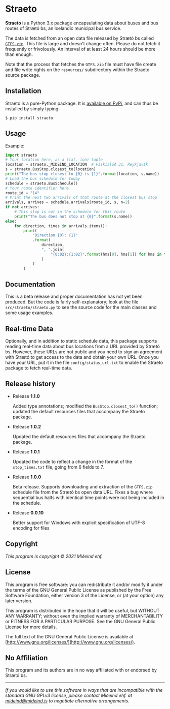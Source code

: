 
# Straeto

**Straeto** is a Python 3.x package encapsulating data about buses and bus
routes of Strætó bs, an Icelandic municipal bus service.

The data is fetched from an open data file released by
Strætó bs called [`GTFS.zip`](http://opendata.straeto.is/data/gtfs/gtfs.zip).
This file is large and doesn't change often. Please do not
fetch it frequently or frivolously. An interval of at least 24 hours
should be more than enough.

Note that the process that fetches the `GTFS.zip` file must have
file create and file write rights on the `resources/` subdirectory
within the Straeto source package.

## Installation

Straeto is a pure-Python package. It
is [available on PyPi](https://pypi.org/project/straeto/),
and can thus be installed by simply typing:

```shell
$ pip install straeto
```

## Usage

Example:

```python
import straeto
# Your location here, as a (lat, lon) tuple
location = straeto._MIDEIND_LOCATION  # Fiskislóð 31, Reykjavík
s = straeto.BusStop.closest_to(location)
print("The bus stop closest to {0} is {1}".format(location, s.name))
# Load the bus schedule for today
schedule = straeto.BusSchedule()
# Your route identifier here
route_id = "14"
# Print the next two arrivals of that route at the closest bus stop
arrivals, arrives = schedule.arrivals(route_id, s, n=2)
if not arrives:
    # This stop is not in the schedule for this route
    print("The bus does not stop at {0}".format(s.name))
else:
    for direction, times in arrivals.items():
        print(
            "Direction {0}: {1}"
            .format(
                direction,
                ", ".join(
                    "{0:02}:{1:02}".format(hms[0], hms[1]) for hms in times
                )
            )
        )
```

## Documentation

This is a beta release and proper documentation has not yet been
produced. But the code is fairly self-explanatory; look at the file
`src/straeto/straeto.py` to see the source code for the main classes
and some usage examples.

## Real-time Data

Optionally, and in addition to static schedule data, this package supports
reading real-time data about bus locations from a URL
provided by Strætó bs.  However, these URLs are not public and you need to sign
an agreement with Strætó to get access to the data and obtain your own URL. Once you
have your URL, put it in the file `config/status_url.txt` to enable the Straeto
package to fetch real-time data.

## Release history

* Release **1.1.0**

    Added type annotations; modified the `BusStop.closest_to()` function;
    updated the default resources files that accompany the
    Straeto package.

* Release **1.0.2**

    Updated the default resources files that accompany the
    Straeto package.

* Release **1.0.1**

    Updated the code to reflect a change in the format of the
    `stop_times.txt` file, going from 6 fields to 7.

* Release **1.0.0**

    Beta release. Supports downloading and extraction of the `GTFS.zip`
    schedule file from the Strætó bs open data URL. Fixes a bug where sequential
    bus halts with identical time points were not being included in the schedule.

* Release **0.0.10**

    Better support for Windows with explicit specification of UTF-8 encoding
    for files

## Copyright

*This program is copyright &copy; 2021 Miðeind ehf.*

## License

This program is free software: you can redistribute it and/or modify
it under the terms of the GNU General Public License as published by
the Free Software Foundation, either version 3 of the License, or
(at your option) any later version.

This program is distributed in the hope that it will be useful,
but WITHOUT ANY WARRANTY; without even the implied warranty of
MERCHANTABILITY or FITNESS FOR A PARTICULAR PURPOSE.  See the
GNU General Public License for more details.

The full text of the GNU General Public License is available at
[http://www.gnu.org/licenses/](http://www.gnu.org/licenses/).

## No Affiliation

This program and its authors are in no way affiliated with
or endorsed by Strætó bs.

---

*If you would like to use this software in ways that are incompatible*
*with the standard GNU GPLv3 license, please contact Miðeind ehf.*
*at [mideind@mideind.is](mailto:mideind@mideind.is)*
*to negotiate alternative arrangements.*
